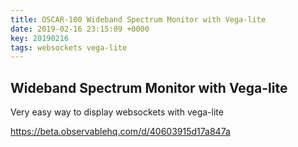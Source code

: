 ```yaml
---
title: OSCAR-100 Wideband Spectrum Monitor with Vega-lite
date: 2019-02-16 23:15:09 +0000
key: 20190216
tags: websockets vega-lite
---
```


## Wideband Spectrum Monitor with Vega-lite

Very easy way to display websockets with vega-lite

<https://beta.observablehq.com/d/40603915d17a847a>










 

